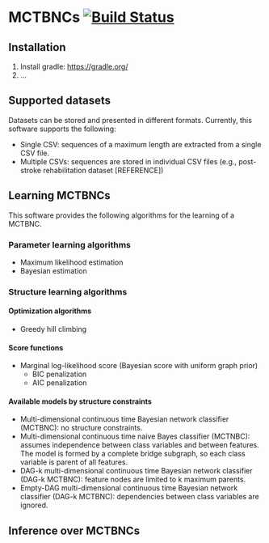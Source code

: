 # MCTBNCs [![Build Status](https://travis-ci.com/carlvilla/MCTBNCs.svg?token=aJzHjLbR53QnhrMdqpW5&branch=master)](https://travis-ci.com/carlvilla/MCTBNCs)
## Installation
1. Install gradle: https://gradle.org/
2. ...

## Supported datasets
Datasets can be stored and presented in different formats. Currently, this software supports the following:
* Single CSV: sequences of a maximum length are extracted from a single CSV file.
* Multiple CSVs: sequences are stored in individual CSV files (e.g., post-stroke rehabilitation dataset [REFERENCE])

## Learning MCTBNCs
This software provides the following algorithms for the learning of a MCTBNC.
### Parameter learning algorithms
* Maximum likelihood estimation
* Bayesian estimation

### Structure learning algorithms
#### Optimization algorithms
* Greedy hill climbing 

#### Score functions
* Marginal log-likelihood score (Bayesian score with uniform graph prior)
  * BIC penalization
  * AIC penalization

#### Available models by structure constraints
* Multi-dimensional continuous time Bayesian network classifier (MCTBNC): no structure constraints.
* Multi-dimensional continuous time naive Bayes classifier (MCTNBC): assumes independence between class variables and between features. The model is formed by a complete bridge subgraph, so each class variable is parent of all features.
* DAG-k multi-dimensional continuous time Bayesian network classifier (DAG-k MCTBNC): feature nodes are limited to k maximum parents.
* Empty-DAG multi-dimensional continuous time Bayesian network classifier (DAG-k MCTBNC): dependencies between class variables are ignored.

## Inference over MCTBNCs



